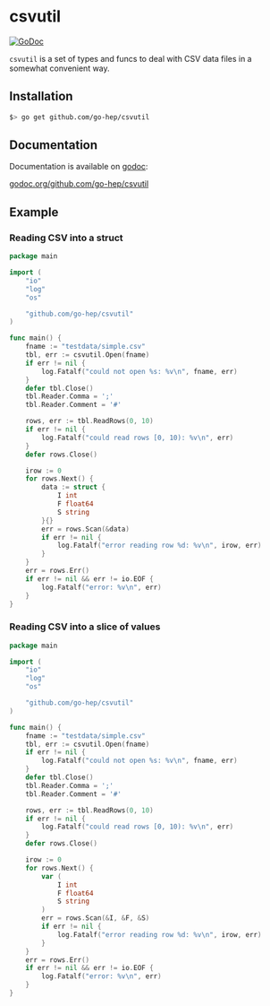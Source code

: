 csvutil
=======

[![GoDoc](https://godoc.org/github.com/go-hep/csvutil?status.svg)](https://godoc.org/github.com/go-hep/csvutil)

`csvutil` is a set of types and funcs to deal with CSV data files in a somewhat convenient way.

## Installation

```sh
$> go get github.com/go-hep/csvutil
```

## Documentation

Documentation is available on [godoc](https://godoc.org):

[godoc.org/github.com/go-hep/csvutil](https://godoc.org/github.com/go-hep/csvutil)

## Example

### Reading CSV into a struct

```go
package main

import (
	"io"
	"log"
	"os"

	"github.com/go-hep/csvutil"
)

func main() {
	fname := "testdata/simple.csv"
	tbl, err := csvutil.Open(fname)
	if err != nil {
		log.Fatalf("could not open %s: %v\n", fname, err)
	}
	defer tbl.Close()
	tbl.Reader.Comma = ';'
	tbl.Reader.Comment = '#'

	rows, err := tbl.ReadRows(0, 10)
	if err != nil {
		log.Fatalf("could read rows [0, 10): %v\n", err)
	}
	defer rows.Close()

	irow := 0
	for rows.Next() {
		data := struct {
			I int
			F float64
			S string
		}{}
		err = rows.Scan(&data)
		if err != nil {
			log.Fatalf("error reading row %d: %v\n", irow, err)
		}
	}
	err = rows.Err()
	if err != nil && err != io.EOF {
		log.Fatalf("error: %v\n", err)
	}
}
```

### Reading CSV into a slice of values

```go
package main

import (
	"io"
	"log"
	"os"

	"github.com/go-hep/csvutil"
)

func main() {
	fname := "testdata/simple.csv"
	tbl, err := csvutil.Open(fname)
	if err != nil {
		log.Fatalf("could not open %s: %v\n", fname, err)
	}
	defer tbl.Close()
	tbl.Reader.Comma = ';'
	tbl.Reader.Comment = '#'

	rows, err := tbl.ReadRows(0, 10)
	if err != nil {
		log.Fatalf("could read rows [0, 10): %v\n", err)
	}
	defer rows.Close()

	irow := 0
	for rows.Next() {
		var (
			I int
			F float64
			S string
		)
		err = rows.Scan(&I, &F, &S)
		if err != nil {
			log.Fatalf("error reading row %d: %v\n", irow, err)
		}
	}
	err = rows.Err()
	if err != nil && err != io.EOF {
		log.Fatalf("error: %v\n", err)
	}
}
```
